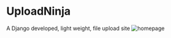 # UploadNinja


A Django developed, light weight, file upload site
![homepage](https://i.imgur.com/PDT6fba.png)
